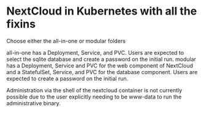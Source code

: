 # NextCloud in Kubernetes with all the fixins
Choose either the all-in-one or modular folders 

all-in-one has a Deployment, Service, and PVC. Users are expected to select the
sqlite database and create a password on the initial run.
modular has a Deployment, Service and PVC for the web component of NextCloud and
a StatefulSet, Service, and PVC for the database component. Users are expected
to create a password on the initial run.

Administration via the shell of the nextcloud container is not currently
possible due to the user explicitly needing to be www-data to run the
administrative binary.
